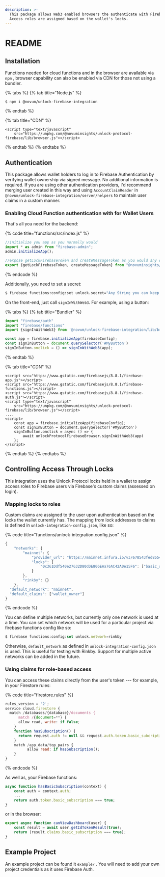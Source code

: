 ```yaml
---
description: >-
  This package allows Web3 enabled browsers the authenticate with Firebase.
  Access roles are assigned based on the wallet's locks.
---
```


# README

## Installation

Functions needed for cloud functions and in the browser are available via `npm` , browser capability can also be enabled via CDN for those not using a bundler.

{% tabs %}
{% tab title="Node.js" %}
```
$ npm i @novum/unlock-firebase-integration
```
{% endtab %}

{% tab title="CDN" %}
```markup
<script type="text/javascript"
    src="https://unpkg.com/@novuminsights/unlock-protocol-firebase/lib/browser.js"></script>
```
{% endtab %}
{% endtabs %}

## Authentication

This package allows wallet holders to log in to Firebase Authentication by verifying wallet ownership via signed message. No additional information is required. If you are using other authentication providers, I'd recommend merging user created in this way and using `AccountClaimReader` in `@novum/unlock-firebase-integration/server/helpers`  to maintain user claims in a custom manner. 

### Enabling Cloud Function authentication with for Wallet Users 

That's all you need for the backend:

{% code title="functions/src/index.js" %}
```javascript
//initialize you app as you normally would
import * as admin from "firebase-admin";
admin.initializeApp();

//expose getLockFirebaseToken and createMessageToken as you would any other function
export {getLockFirebaseToken, createMessageToken} from "@novuminsights/unlock-protocol-firebase/lib/server";
```
{% endcode %}

Additionally, you need to set a secret:

```bash
$ firebase functions:config:set unlock.secret="Any String you can keep secret!"
```

On the front-end, just call `signInWithWeb3`. For example, using a button:

{% tabs %}
{% tab title="Bundler" %}
```javascript
import "firebase/auth"
import "firebase/functions"
import {signInWithWeb3} from '@novum/unlock-firebase-integration/lib/browser'

const app = firebase.initializeApp(firebaseConfig);
const signInButton = document.querySelector('#MyButton')
signInButton.onclick = () => signInWithWeb3(app);
```
{% endtab %}

{% tab title="CDN" %}
```markup
<script src="https://www.gstatic.com/firebasejs/8.8.1/firebase-app.js"></script>
<script src="https://www.gstatic.com/firebasejs/8.8.1/firebase-functions.js"></script>
<script src="https://www.gstatic.com/firebasejs/8.8.1/firebase-auth.js"></script>
<script type="text/javascript"
    src="https://unpkg.com/@novuminsights/unlock-protocol-firebase/lib/browser.js"></script>
....
<script>
    const app = firebase.initializeApp(firebaseConfig);
    const signInButton = document.querySelector('#MyButton')
    signInButton.onclick = async () => {
        await unlockProtocolFirebaseBrowser.signInWithWeb3(app)
    };
</script>
```
{% endtab %}
{% endtabs %}

## Controlling Access Through Locks

This integration uses the Unlock Protocol locks held in a wallet to assign access roles to Firebase users via Firebase's custom claims \(assessed on login\). 

### Mapping locks to roles

Custom claims are assigned to the user upon authentication based on the locks the wallet currently has. The mapping from lock addresses to claims is  defined in `unlock-integration-config.json`, like so:

{% code title="functions/unlock-integration.config.json" %}
```javascript
{
    "networks": {
        "mainnet": {
            "provider_url": "https://mainnet.infura.io/v3/678543fed855441b7b642730944ee4469",
            "locks": {
                "0x361Ddf540e27632D80dDE806EAa76AC42A0e15F6": ["basic_subscription"]
            }
        },
        "rinkby": {}
    },
  "default_network": "mainnet",
  "default_claims": ["wallet_owner"]
}
```
{% endcode %}

You can define multiple networks, but currently only one network is used at a time. You can set which network will be used for a particular project via firebase functions config like so:

```javascript
$ firebase functions:config:set unlock.network=rinkby
```

Otherwise, `default_network` as defined in `unlock-integration-config.json` is used. This is useful for testing with Rinkby. Support for multiple active networks can be added in the future.

### Using claims for role-based access

You can access these claims directly from the user's token --- for example, in your Firestore rules:

{% code title="firestore.rules" %}
```javascript
rules_version = '2';
service cloud.firestore {
  match /databases/{database}/documents {
      match /{document=**} {
      allow read, write: if false;
    }
    function hasSubscription() {
      return request.auth != null && request.auth.token.basic_subcriptionic_sub;
    }
    match /app_data/top_pairs {
          allow read: if hasSubscription();
    }
}

```
{% endcode %}

 As well as, your Firebase functions:

```javascript
async function hasBasicSubscription(context) {
    const auth = context.auth;
    ...
    return auth.token.basic_subscription === true;
}
```

or in the browser:

```javascript
export async function canViewDashboard(user) {
    const result = await user.getIdTokenResult(true);
    return (result.claims.basic_subscription === true);
}
```

## Example Project

An example project can be found it `example/` . You will need to add your own project credentials as it uses Firebase Auth.

